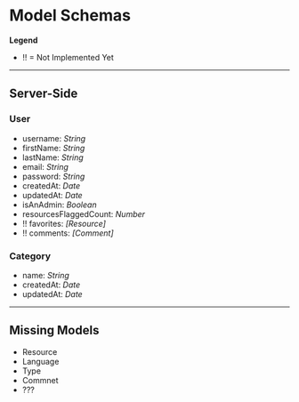# Model Schemas

**Legend**
- !! = Not Implemented Yet

---

## Server-Side

### User
- username: *String*
- firstName: *String*
- lastName: *String*
- email: *String*
- password: *String*
- createdAt: *Date*
- updatedAt: *Date*
- isAnAdmin: *Boolean*
- resourcesFlaggedCount: *Number*
- !! favorites: *[Resource]*
- !! comments: *[Comment]*

### Category
- name: *String*
- createdAt: *Date*
- updatedAt: *Date*

---

## Missing Models
- Resource
- Language
- Type
- Commnet
- ???